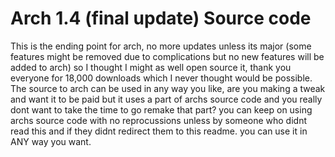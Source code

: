 # Arch 1.4 (final update) Source code
This is the ending point for arch, no more updates unless its major (some features might be removed due to complications but no new features will be added to arch) so I thought I might as well open source it, thank you everyone for 18,000 downloads which I never thought would be possible.
The source to arch can be used in any way you like, are you making a tweak and want it to be paid but it uses a part of archs source code and you really dont want to take the time to go remake that part? you can keep on using archs source code with no reprocussions unless by someone who didnt read this and if they didnt redirect them to this readme. you can use it in ANY way you want.
 
